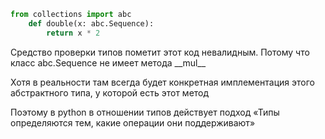 ```python
from collections import abc 
	def double(x: abc.Sequence): 
		return x * 2
```

Средство проверки типов пометит этот код невалидным. Потому что класс abc.Sequence не имеет метода \_\_mul\_\_  

Хотя в реальности там всегда будет конкретная имплементация этого абстрактного типа, у которой есть этот метод

Поэтому в python в отношении типов действует подход
«Типы определяются тем, какие операции они поддерживают»